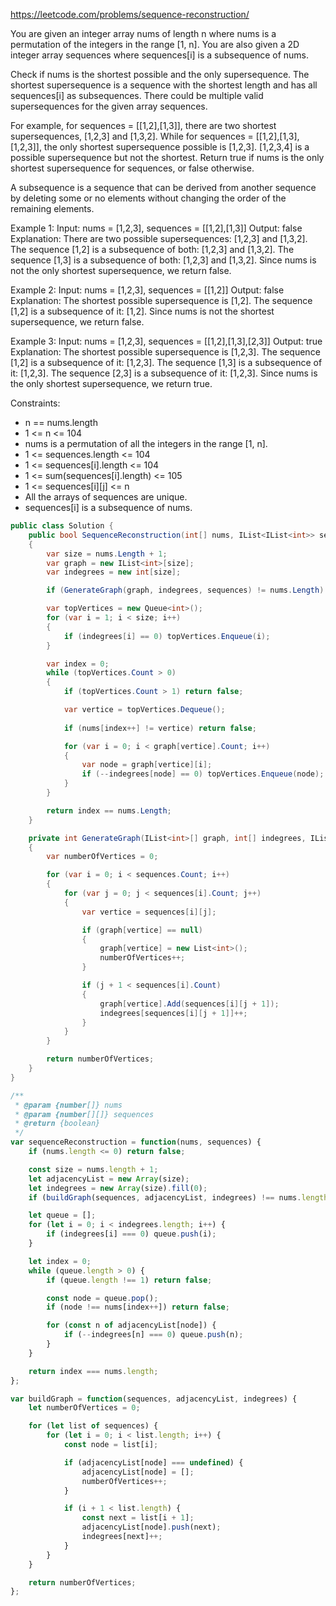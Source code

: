 https://leetcode.com/problems/sequence-reconstruction/

You are given an integer array nums of length n where nums is a permutation of the integers in the range [1, n]. You are also given a 2D integer array sequences where sequences[i] is a subsequence of nums.

Check if nums is the shortest possible and the only supersequence. The shortest supersequence is a sequence with the shortest length and has all sequences[i] as subsequences. There could be multiple valid supersequences for the given array sequences.

For example, for sequences = [[1,2],[1,3]], there are two shortest supersequences, [1,2,3] and [1,3,2].
While for sequences = [[1,2],[1,3],[1,2,3]], the only shortest supersequence possible is [1,2,3]. [1,2,3,4] is a possible supersequence but not the shortest.
Return true if nums is the only shortest supersequence for sequences, or false otherwise.

A subsequence is a sequence that can be derived from another sequence by deleting some or no elements without changing the order of the remaining elements.

Example 1:
Input: nums = [1,2,3], sequences = [[1,2],[1,3]]
Output: false
Explanation: There are two possible supersequences: [1,2,3] and [1,3,2].
The sequence [1,2] is a subsequence of both: [1,2,3] and [1,3,2].
The sequence [1,3] is a subsequence of both: [1,2,3] and [1,3,2].
Since nums is not the only shortest supersequence, we return false.

Example 2:
Input: nums = [1,2,3], sequences = [[1,2]]
Output: false
Explanation: The shortest possible supersequence is [1,2].
The sequence [1,2] is a subsequence of it: [1,2].
Since nums is not the shortest supersequence, we return false.

Example 3:
Input: nums = [1,2,3], sequences = [[1,2],[1,3],[2,3]]
Output: true
Explanation: The shortest possible supersequence is [1,2,3].
The sequence [1,2] is a subsequence of it: [1,2,3].
The sequence [1,3] is a subsequence of it: [1,2,3].
The sequence [2,3] is a subsequence of it: [1,2,3].
Since nums is the only shortest supersequence, we return true.

Constraints:
* n == nums.length
* 1 <= n <= 104
* nums is a permutation of all the integers in the range [1, n].
* 1 <= sequences.length <= 104
* 1 <= sequences[i].length <= 104
* 1 <= sum(sequences[i].length) <= 105
* 1 <= sequences[i][j] <= n
* All the arrays of sequences are unique.
* sequences[i] is a subsequence of nums.

```C#
public class Solution {
    public bool SequenceReconstruction(int[] nums, IList<IList<int>> sequences)
    {
        var size = nums.Length + 1;
        var graph = new IList<int>[size];
        var indegrees = new int[size];

        if (GenerateGraph(graph, indegrees, sequences) != nums.Length) return false;

        var topVertices = new Queue<int>();
        for (var i = 1; i < size; i++)
        {
            if (indegrees[i] == 0) topVertices.Enqueue(i);
        }

        var index = 0;
        while (topVertices.Count > 0)
        {
            if (topVertices.Count > 1) return false;

            var vertice = topVertices.Dequeue();
            
            if (nums[index++] != vertice) return false;

            for (var i = 0; i < graph[vertice].Count; i++)
            {
                var node = graph[vertice][i];
                if (--indegrees[node] == 0) topVertices.Enqueue(node);
            }
        }

        return index == nums.Length;
    }

    private int GenerateGraph(IList<int>[] graph, int[] indegrees, IList<IList<int>> sequences)
    {
        var numberOfVertices = 0;

        for (var i = 0; i < sequences.Count; i++)
        {
            for (var j = 0; j < sequences[i].Count; j++)
            {
                var vertice = sequences[i][j];

                if (graph[vertice] == null)
                {
                    graph[vertice] = new List<int>();
                    numberOfVertices++;
                }

                if (j + 1 < sequences[i].Count)
                {
                    graph[vertice].Add(sequences[i][j + 1]);
                    indegrees[sequences[i][j + 1]]++;
                }
            }
        }

        return numberOfVertices;
    }
}
```

```JavaScript
/**
 * @param {number[]} nums
 * @param {number[][]} sequences
 * @return {boolean}
 */
var sequenceReconstruction = function(nums, sequences) {
    if (nums.length <= 0) return false;

    const size = nums.length + 1;
    let adjacencyList = new Array(size);
    let indegrees = new Array(size).fill(0);
    if (buildGraph(sequences, adjacencyList, indegrees) !== nums.length) return false;

    let queue = [];
    for (let i = 0; i < indegrees.length; i++) {
    	if (indegrees[i] === 0) queue.push(i);
    }

    let index = 0;
    while (queue.length > 0) {
    	if (queue.length !== 1) return false;

    	const node = queue.pop();
    	if (node !== nums[index++]) return false;

    	for (const n of adjacencyList[node]) {
    		if (--indegrees[n] === 0) queue.push(n);
    	}
    }

    return index === nums.length;
};

var buildGraph = function(sequences, adjacencyList, indegrees) {
	let numberOfVertices = 0;

	for (let list of sequences) {
		for (let i = 0; i < list.length; i++) {
			const node = list[i];

			if (adjacencyList[node] === undefined) {
				adjacencyList[node] = [];
				numberOfVertices++;
			}

			if (i + 1 < list.length) {
				const next = list[i + 1];
				adjacencyList[node].push(next);
				indegrees[next]++;
			}
		}
	}

	return numberOfVertices;
};
```